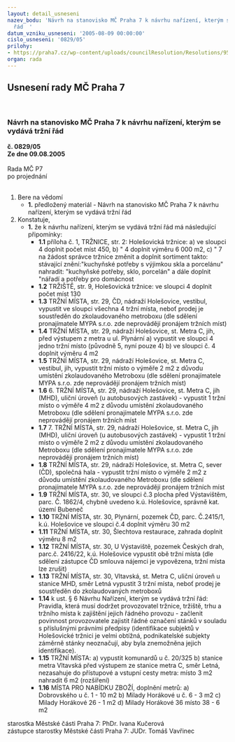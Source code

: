 ```yaml
---
layout: detail_usneseni
nazev_bodu: 'Návrh na stanovisko MČ Praha 7 k návrhu nařízení, kterým se vydává tržní
  řád  '
datum_vzniku_usneseni: '2005-08-09 00:00:00'
cislo_usneseni: '0829/05'
prilohy:
- https://praha7.cz/wp-content/uploads/councilResolution/Resolutions/9546/42-p%c5%99%c3%adloha_k_tr%c5%99n%c3%admu_%c5%99%c3%a1du_ii.doc
organ: rada
---
```

<div id="ucUsn_pList" class="usn">
	<span><h2>Usnesení rady MČ Praha 7 </h2>
<br></span><div class="standBody">
<span><h3>Návrh na stanovisko MČ Praha 7 k návrhu nařízení, kterým se vydává tržní řád  </h3></span><div class="center">
		<strong>č. 0829/05</strong><br>
	</div>
<div class="center">
		<strong>Ze dne 09.08.2005</strong><br><br>
	</div>Rada MČ P7<br> po projednání<br><br><ol>
<li>Bere na vědomí<ul><li>
<strong>1.</strong> předložený materiál - Návrh na stanovisko MČ Praha 7 k návrhu nařízení, kterým se vydává tržní řád  </li></ul>
</li>
<li>Konstatuje,<ul><li>
<strong>1.</strong> že k návrhu nařízení, kterým se vydává tržní řád  má následující připomínky:  <ul>
<li>
<strong>1.1</strong>  příloha č. 1, TRŽNICE, str. 2: Holešovická tržnice: a) ve sloupci 4 doplnit počet míst 450, b)   "    4 doplnit výměru 6 000 m2, c)   "    7 na žádost správce tržnice změnit a doplnit sortiment takto: stávající znění:"kuchyňské potřeby s výjimkou skla a porcelánu" nahradit: "kuchyňské potřeby, sklo, porcelán"  a dále doplnit "nářadí a potřeby pro domácnost</li>
<li>
<strong>1.2</strong> TRŽIŠTĚ, str. 9, Holešovická tržnice: ve sloupci 4 doplnit počet míst 130 </li>
<li>
<strong>1.3</strong> TRŽNÍ MÍSTA, str. 29, ČD, nádraží Holešovice, vestibul, vypustit ve sloupci všechna 4 tržní místa, neboť prodej je soustředěn do zkolaudovaného metroboxu (dle sdělení pronajímatele MYPA s.r.o. zde neprovádějí pronájem tržních míst) </li>
<li>
<strong>1.4</strong> TRŽNÍ MÍSTA, str. 29, nádraží Holešovice, st. Metra C, jih, před výstupem z metra u ul. Plynární a) vypustit ve sloupci  4  jedno tržní místo (původně 5, nyní pouze 4) b) ve sloupci č. 4 doplnit výměru  4 m2</li>
<li>
<strong>1.5</strong> TRŽNÍ MÍSTA, str. 29, nádraží Holešovice, st. Metra C, vestibul, jih,        vypustit tržní místo o výměře 2 m2 z důvodu umístění zkolaudovaného Metroboxu (dle sdělení pronajímatele MYPA s.r.o. zde neprovádějí pronájem tržních míst)</li>
<li>
<strong>1.6</strong> 6. TRŽNÍ MÍSTA, str. 29, nádraží Holešovice, st. Metra C, jih (MHD), uliční úroveň (u autobusových zastávek)  - vypustit 1 tržní místo o výměře 4 m2 z důvodu umístění zkolaudovaného Metroboxu (dle sdělení pronajímatele MYPA s.r.o. zde neprovádějí pronájem tržních míst</li>
<li>
<strong>1.7</strong> 7. TRŽNÍ MÍSTA, str. 29, nádraží Holešovice, st. Metra C, jih (MHD), uliční úroveň (u autobusových zastávek)  - vypustit  1 tržní místo o výměře 2 m2 z důvodu umístění zkolaudovaného Metroboxu (dle sdělení pronajímatele MYPA s.r.o. zde neprovádějí pronájem tržních míst)  </li>
<li>
<strong>1.8</strong> TRŽNÍ MÍSTA, str. 29, nádraží Holešovice, st. Metra C, sever (ČD), společná hala - vypustit tržní místo o výměře 2 m2 z důvodu umístění zkolaudovaného  Metroboxu (dle sdělení pronajímatele MYPA s.r.o. zde neprovádějí pronájem tržních míst</li>
<li>
<strong>1.9</strong> TRŽNÍ MÍSTA, str. 30, ve sloupci č.3 plocha před Výstavištěm, parc. Č. 1862/4, chybně uvedeno k.ú. Holešovice, správně kat. území Bubeneč</li>
<li>
<strong>1.10</strong> TRŽNÍ MÍSTA, str. 30, Plynární, pozemek ČD, parc. Č.2415/1, k.ú. Holešovice  ve sloupci č.4 doplnit výměru  30 m2</li>
<li>
<strong>1.11</strong> TRŽNÍ MÍSTA, str. 30,  Šlechtova restaurace, zahrada  doplnit výměru  8 m2</li>
<li>
<strong>1.12</strong> TRŽNÍ MÍSTA, str. 30, U Výstaviště, pozemek Českých drah, parc.č. 2416/22, k.ú. Holešovice vypustit obě tržní místa (dle sdělení zástupce ČD smlouva nájemci je vypovězena, tržní místa lze zrušit)</li>
<li>
<strong>1.13</strong> TRŽNÍ MÍSTA, str. 30, Vltavská, st. Metra C, uliční úroveň u stanice MHD, směr Letná vypustit 3 tržní místa, neboť prodej je soustředěn do zkolaudovaných metroboxů</li>
<li>
<strong>1.14</strong> k ust. § 6 Návrhu Nařízení, kterým se vydává tržní řád: Pravidla, která musí dodržet provozovatel tržnice, tržiště, trhu a tržního místa k zajištění jejich řádného provozu - začlenit povinnost provozovatele zajistit řádné označení stánků v souladu s příslušnými právními předpisy (identifikace subjektů v Holešovické tržnici je velmi obtížná, podnikatelské subjekty záměrně stánky neoznačují, aby byla znemožněna jejich identifikace).  </li>
<li>
<strong>1.15</strong> TRŽNÍ MÍSTA: a) vypustit komunardů u č. 20/325 b) stanice metra Vltavská před výstupem ze stanice metra C, směr Letná, nezasahuje do přístupové a vstupní cesty metra: místo 3 m2 nahradit 6 m2 (rozšíření) </li>
<li>
<strong>1.16</strong> MÍSTA PRO NABÍDKU ZBOŽÍ, doplnění metrů: a) Dobrovského u č. 1 - 10 m2 b) Milady Horákové u č. 6 - 3 m2 c) Milady Horákové 26 - 1 m2 d) Milady Horákové 36 místo 38 - 6 m2</li>
</ul>
</li></ul>
</li>
</ol>starostka Městské části Praha 7: PhDr. Ivana Kučerová<br>zástupce starostky Městské části Praha 7: JUDr. Tomáš Vavřinec 
</div>
</div>